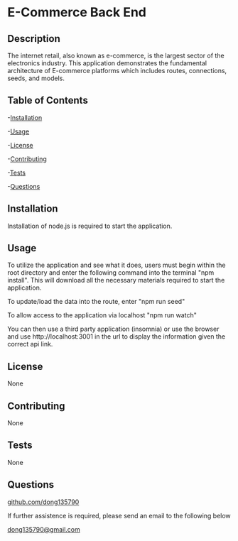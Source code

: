 # E-Commerce Back End 
## Description
The internet retail, also known as e-commerce, is the largest sector of the electronics industry. This application demonstrates the fundamental architecture of E-commerce platforms which includes routes, connections, seeds, and models.

## Table of Contents
-[Installation](#installation)

-[Usage](#usage)

-[License](#license)

-[Contributing](#contributing)

-[Tests](#tests)

-[Questions](#questions)

## Installation
Installation of node.js is required to start the application.

## Usage
To utilize the application and see what it does, users must begin within the root directory and enter the following command into the terminal "npm install". This will download all the necessary materials required to start the application. 

To update/load the data into the route, enter 
"npm run seed"

To allow access to the application via localhost
"npm run watch"

You can then use a third party application (insomnia) or use the browser and use http://localhost:3001 in the url to display the information given the correct api link.

## License
None

## Contributing
None

## Tests
None

## Questions
[github.com/dong135790](https://github.com/dong135790)

If further assistence is required, please send an email to the following below

dong135790@gmail.com
